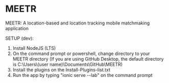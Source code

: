 # MEETR

MEETR: A location-based and location tracking mobile matchmaking application

SETUP (dev):
1. Install NodeJS (LTS)
2. On the command prompt or powershell, change directory to your MEETR directory (If you are using GitHub Desktop, the default directory is C:\Users\\(user name)\Documents\GitHub\MEETR)
3. Install the plugins on the Install-Plugins-list.txt
4. Run the app by typing "ionic serve --lab" on the command prompt
